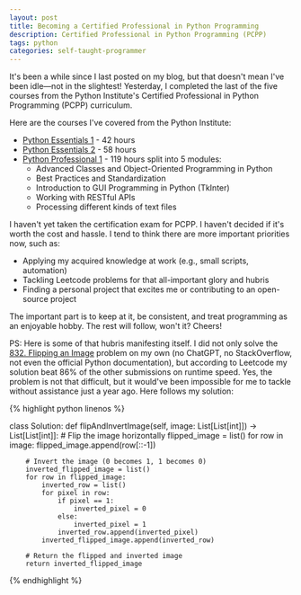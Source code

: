 ```yaml
---
layout: post
title: Becoming a Certified Professional in Python Programming
description: Certified Professional in Python Programming (PCPP)
tags: python 
categories: self-taught-programmer
---
```


It's been a while since I last posted on my blog, but that doesn't mean I've been idle—not in the slightest! Yesterday, I completed the last of the five courses from the Python Institute's Certified Professional in Python Programming (PCPP) curriculum.

Here are the courses I've covered from the Python Institute:
* [Python Essentials 1](https://pythoninstitute.org/python-essentials-1) - 42 hours
* [Python Essentials 2](https://pythoninstitute.org/python-essentials-2) - 58 hours
* [Python Professional 1](https://pythoninstitute.org/python-professional-1) - 119 hours split into 5 modules:
    * Advanced Classes and Object-Oriented Programming in Python
    * Best Practices and Standardization
    * Introduction to GUI Programming in Python (TkInter)
    * Working with RESTful APIs
    * Processing different kinds of text files

I haven't yet taken the certification exam for PCPP. I haven't decided if it's worth the cost and hassle. I tend to think there are more important priorities now, such as:
* Applying my acquired knowledge at work (e.g., small scripts, automation)
* Tackling Leetcode problems for that all-important glory and hubris
* Finding a personal project that excites me or contributing to an open-source project

The important part is to keep at it, be consistent, and treat programming as an enjoyable hobby. The rest will follow, won't it? Cheers!

PS: Here is some of that hubris manifesting itself. I did not only solve the [832. Flipping an Image](https://leetcode.com/problems/flipping-an-image/description/) problem on my own (no ChatGPT, no StackOverflow, not even the official Python documentation), but according to Leetcode my solution beat 86% of the other submissions on runtime speed. Yes, the problem is not that difficult, but it would've been impossible for me to tackle without assistance just a year ago. Here follows my solution:

{% highlight python linenos %}

class Solution:
    def flipAndInvertImage(self, image: List[List[int]]) -> List[List[int]]:
        # Flip the image horizontally
        flipped_image = list()
        for row in image:
            flipped_image.append(row[::-1])

        # Invert the image (0 becomes 1, 1 becomes 0)
        inverted_flipped_image = list()
        for row in flipped_image:
            inverted_row = list()
            for pixel in row:
                if pixel == 1:
                    inverted_pixel = 0
                else:
                    inverted_pixel = 1
                inverted_row.append(inverted_pixel)
            inverted_flipped_image.append(inverted_row)

        # Return the flipped and inverted image
        return inverted_flipped_image
        
{% endhighlight %}